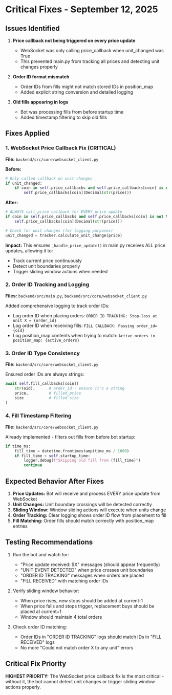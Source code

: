 # Critical Fixes - September 12, 2025

## Issues Identified

1. **Price callback not being triggered on every price update**
   - WebSocket was only calling price_callback when unit_changed was True
   - This prevented main.py from tracking all prices and detecting unit changes properly
   
2. **Order ID format mismatch**
   - Order IDs from fills might not match stored IDs in position_map
   - Added explicit string conversion and detailed logging

3. **Old fills appearing in logs**
   - Bot was processing fills from before startup time
   - Added timestamp filtering to skip old fills

## Fixes Applied

### 1. WebSocket Price Callback Fix (CRITICAL)
**File:** `backend/src/core/websocket_client.py`

**Before:**
```python
# Only called callback on unit changes
if unit_changed:
    if coin in self.price_callbacks and self.price_callbacks[coin] is not None:
        self.price_callbacks[coin](Decimal(str(price)))
```

**After:**
```python
# ALWAYS call price callback for EVERY price update
if coin in self.price_callbacks and self.price_callbacks[coin] is not None:
    self.price_callbacks[coin](Decimal(str(price)))

# Check for unit changes (for logging purposes)
unit_changed = tracker.calculate_unit_change(price)
```

**Impact:** This ensures `_handle_price_update()` in main.py receives ALL price updates, allowing it to:
- Track current price continuously
- Detect unit boundaries properly
- Trigger sliding window actions when needed

### 2. Order ID Tracking and Logging
**Files:** `backend/src/main.py`, `backend/src/core/websocket_client.py`

Added comprehensive logging to track order IDs:
- Log order ID when placing orders: `ORDER ID TRACKING: Stop-loss at unit X = {order_id}`
- Log order ID when receiving fills: `FILL CALLBACK: Passing order_id={oid}`
- Log position_map contents when trying to match: `Active orders in position_map: {active_orders}`

### 3. Order ID Type Consistency
**File:** `backend/src/core/websocket_client.py`

Ensured order IDs are always strings:
```python
await self.fill_callbacks[coin](
    str(oid),      # order_id - ensure it's a string
    price,         # filled_price  
    size           # filled_size
)
```

### 4. Fill Timestamp Filtering
**File:** `backend/src/core/websocket_client.py`

Already implemented - filters out fills from before bot startup:
```python
if time_ms:
    fill_time = datetime.fromtimestamp(time_ms / 1000)
    if fill_time < self.startup_time:
        logger.debug(f"Skipping old fill from {fill_time}")
        continue
```

## Expected Behavior After Fixes

1. **Price Updates:** Bot will receive and process EVERY price update from WebSocket
2. **Unit Changes:** Unit boundary crossings will be detected correctly
3. **Sliding Window:** Window sliding actions will execute when units change
4. **Order Tracking:** Clear logging shows order ID flow from placement to fill
5. **Fill Matching:** Order fills should match correctly with position_map entries

## Testing Recommendations

1. Run the bot and watch for:
   - "Price update received: $X" messages (should appear frequently)
   - "UNIT EVENT DETECTED" when price crosses unit boundaries
   - "ORDER ID TRACKING" messages when orders are placed
   - "FILL RECEIVED" with matching order IDs

2. Verify sliding window behavior:
   - When price rises, new stops should be added at current-1
   - When price falls and stops trigger, replacement buys should be placed at current+1
   - Window should maintain 4 total orders

3. Check order ID matching:
   - Order IDs in "ORDER ID TRACKING" logs should match IDs in "FILL RECEIVED" logs
   - No more "Could not match order X to any unit" errors

## Critical Fix Priority

**HIGHEST PRIORITY:** The WebSocket price callback fix is the most critical - without it, the bot cannot detect unit changes or trigger sliding window actions properly.